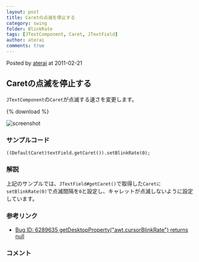 ```yaml
---
layout: post
title: Caretの点滅を停止する
category: swing
folder: BlinkRate
tags: [JTextComponent, Caret, JTextField]
author: aterai
comments: true
---
```


Posted by [aterai](http://terai.xrea.jp/aterai.html) at 2011-02-21

## Caretの点滅を停止する
`JTextComponent`の`Caret`が点滅する速さを変更します。

{% download %}

![screenshot](https://lh6.googleusercontent.com/_9Z4BYR88imo/TWH8aAgoyiI/AAAAAAAAA1o/J-ljyl_h_i8/s800/BlinkRate.png)

### サンプルコード
<pre class="prettyprint"><code>((DefaultCaret)textField.getCaret()).setBlinkRate(0);
</code></pre>

### 解説
上記のサンプルでは、`JTextField#getCaret()`で取得した`CaretにsetBlinkRate(0)`で点滅間隔を`0`と設定し、キャレットが点滅しないように設定しています。

### 参考リンク
- [Bug ID: 6289635 getDesktopProperty("awt.cursorBlinkRate") returns null](http://bugs.sun.com/bugdatabase/view_bug.do?bug_id=6289635)

<!-- dummy comment line for breaking list -->

### コメント
